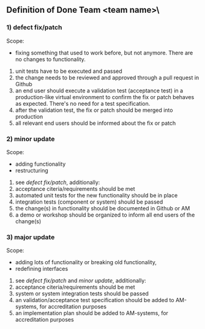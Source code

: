 ## Definition of Done Team \<team name>\

### 1) defect fix/patch

Scope: 
* fixing something that used to work before, but not anymore. There are no changes to functionality.

1) unit tests have to be executed and passed
2) the change needs to be reviewed and approved through a pull request in Github
3) an end user should execute a validation test (acceptance test) in a production-like virtual environment to confirm the fix or patch behaves as expected. There's no need for a test specification.
4) after the validation test, the fix or patch should be merged into production
5) all relevant end users should be informed about the fix or patch

### 2) minor update

Scope: 
* adding functionality
* restructuring

1) see *defect fix/patch*, additionally:
2) acceptance citeria/requirements should be met
3) automated unit tests for the new functionality should be in place
4) integration tests (component or system) should be passed
5) the change(s) in functionality should be documented in Github or AM
6) a demo or workshop should be organized to inform all end users of the change(s)


### 3) major update

Scope:
* adding lots of functionality or breaking old functionality, 
* redefining interfaces

1) see *defect fix/patch* and *minor update*, additionally:
2) acceptance citeria/requirements should be met
3) system or system integration tests should be passed
4) an validation/acceptance test specification should be added to AM-systems, for accreditation purposes
5) an implementation plan should be added to AM-systems, for accreditation purposes

